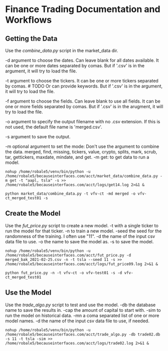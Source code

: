 # Finance Trading Documentation and Workflows

## Getting the Data
Use the *combine_data.py* script in the market_data dir.

-d argument to choose the dates.
    Can leave blank for all dates available.
    It can be one or more dates separated by comas.
    But if '.csv' is in the argument, it will try to load the file.

-t argument to choose the tickers.
    It can be one or more tickers separated by comas.
    # TODO Or can provide keywords.
    But if '.csv' is in the argument, it will try to load the file.

-f argument to choose the fields.
    Can leave blank to use all fields.
    It can be one or more fields separated by comas.
    But if '.csv' is in the arugment, it will try to load the file.

-o argument to specify the output filename with no .csv extension.
    If this is not used, the default file name is 'merged.csv'.

-s argument to save the output.

-m optional argument to set the mode:
    Don't use the argument to combine the data.
    merged, find, missing, tickers, value, crypto, splits, mark, scrub, tar, gettickers, maxdate, mindate, and get.
    -m get: to get data to run a model.

```nohup /home/robale5/venv/bin/python -u /home/robale5/becauseinterfaces.com/acct/market_data/combine_data.py -m get -t "aapl, tsla" -s >> /home/robale5/becauseinterfaces.com/acct/logs/get14.log 2>&1 &```

```python market_data/combine_data.py -t vfv-ct -md merged -o vfv-ct_merged_test01 -s```

## Create the Model
Use the *fut_price.py* script to create a new model.
    -t with a single ticker to run the model for that ticker.
    -n to train a new model.
    -seed the seed for the randomness of the training. I often use "11".
    -d the name of the input csv data file to use.
    -o the name to save the model as.
    -s to save the model.

```nohup /home/robale5/venv/bin/python -u /home/robale5/becauseinterfaces.com/acct/fut_price.py -d merged_bak_2021-02-25.csv -n -t tsla --seed 11 -s >> /home/robale5/becauseinterfaces.com/acct/logs/fut_price09.log 2>&1 &```

```python fut_price.py -n -t vfv-ct -o vfv-test01 -s -d vfv-ct_merged_test01```

## Use the Model
Use the *trade_algo.py* script to test and use the model.
    -db the database name to save the results in.
    -cap the amount of capital to start with.
    -sim to run the model on historical data.
    -mn a coma separated list of one or more model names.
    -d the name of the input csv data file to use, if needed.

```nohup /home/robale5/venv/bin/python -u /home/robale5/becauseinterfaces.com/acct/trade_algo.py -db trade02.db -s 11 -t tsla -sim >> /home/robale5/becauseinterfaces.com/acct/logs/trade02.log 2>&1 &```